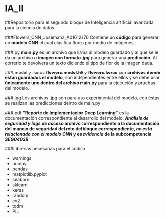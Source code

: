 # IA_II
##Repositorio para el segundo bloque de Inteligencia artificial avanzada para la ciencia de datos

###Flowers_CNN_Josemaría_A01612376
Contiene un **código** para generar un **modelo CNN** el cual clasifica flores por medio de imágenes. 

###.py
**main.py** es un archivo que llama al modelo guardado y al que se le da un archivo o **imagen con formato _.jpg_** para generar una **predicción**. Al correrlo te devolverá un texto diciendo el tipo de flor de la imagen dada.

###.model y .keras
**flowers.model.h5** y **flowers.keras** son **archivos donde están guardados el modelo**, son independientes entre ellos y se debe usar **únicamente uno dentro del archivo main.py** para la ejecución y pruebas del modelo.

###.jpg
Los archivos .jpg son para uso experimental del modelo, con éstas se realizan las predicciones dentro de main.py

###.pdf
**"Reporte de Implementación Deep Learning"** es la documentación correspondiente al desarrollo del modelo. **_Análisis de seguridad y logs de acceso_ archivo correspondiente a la documentación del manejo de seguridad del reto del bloque correspondiente, _no está relacionado con el modelo CNN_ y es _evidencia_ de la subcompetencia _SEG0403B_**

###Librerías necesarias para el código
- warnings
- numpy
- pandas
- matplotlib.pyplot
- seaborn
- sklearn
- keras
- random
- cv2
- tqdm
- PIL
